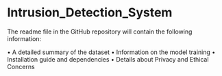 # Intrusion_Detection_System
The readme file in the GitHub repository will contain the following information:

•	A detailed summary of the dataset
•	Information on the model training
•	Installation guide and dependencies
•	Details about Privacy and Ethical Concerns
